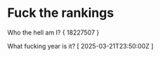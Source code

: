 # Fuck the rankings

Who the hell am I?
{ 18227507 }

What fucking year is it?
[ 2025-03-21T23:50:00Z ]
